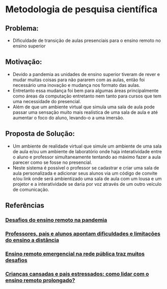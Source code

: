 # Metodologia de pesquisa científica

## Problema: 
- Dificuldade de transição de aulas presenciais para o ensino remoto no ensino superior

## Motivação:
- Devido a pandemia as unidades de ensino superior tiveram de rever e mudar muitas
coisas para não pararem com as aulas, então foi necessário uma inovação e mudança
nos formato das aulas.
- Entretanto essa mudança foi bem para algumas áreas principalmente como áreas da
computação entretanto nem tanto para cursos que tem uma necessidade do presencial.
- Além de que um ambiente virtual que simula uma sala de aula pode passar uma sensação
muito mais realística de uma sala de aula e até aumentar o foco do aluno, levando-o a
uma imersão.


## Proposta de Solução:

- Um ambiente de realidade virtual que simule um ambiente de uma sala de aula e/ou um
ambiente de laboratório onde haja interatividade entre o aluno e professor
simultaneamente tentando ao máximo fazer a aula parecer como se fosse no presencial.
- Neste sistema é possível o professor se cadastrar e criar uma sala de aula personalizada
e adicionar seus alunos via um código de convite e/ou link onde será ambientizado uma sala de aula
com um lousa e um projetor e a interatividade se daria por voz através de um outro veículo de comunicação.


## Referências

###  <a href="http://www.usp.br/cje/babel/?p=168" >Desafios do ensino remoto na pandemia</a>
### <a href="https://www.brasildefato.com.br/2020/05/04/professores-pais-e-alunos-apontam-dificuldades-e-limitacoes-no-ensino-a-distancia" >Professores, pais e alunos apontam dificuldades e limitações do ensino a distância</a>
### <a href="https://www.correiobraziliense.com.br/app/noticia/eu-estudante/ensino_educacaobasica/2020/07/02/interna-educacaobasica-2019,868923/ensino-remoto-emergencial-na-rede-publica-traz-muitos-desafios.shtml" >Ensino remoto emergencial na rede pública traz muitos desafios</a>
### <a href="https://cangurunews.com.br/ensino-remoto/">Crianças cansadas e pais estressados: como lidar com o ensino remoto prolongado?</a>
